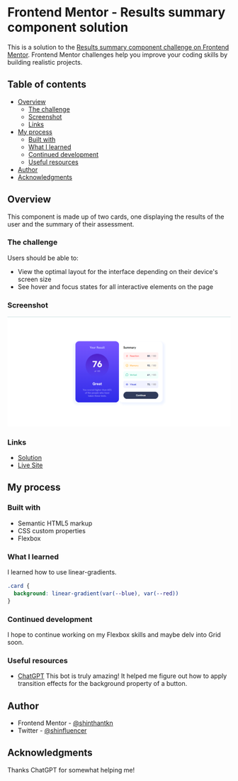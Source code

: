 # Frontend Mentor - Results summary component solution

This is a solution to the [Results summary component challenge on Frontend Mentor](https://www.frontendmentor.io/challenges/results-summary-component-CE_K6s0maV). Frontend Mentor challenges help you improve your coding skills by building realistic projects. 

## Table of contents

- [Overview](#overview)
  - [The challenge](#the-challenge)
  - [Screenshot](#screenshot)
  - [Links](#links)
- [My process](#my-process)
  - [Built with](#built-with)
  - [What I learned](#what-i-learned)
  - [Continued development](#continued-development)
  - [Useful resources](#useful-resources)
- [Author](#author)
- [Acknowledgments](#acknowledgments)

## Overview

This component is made up of two cards, one displaying the results of the user and the summary of their assessment. 

### The challenge

Users should be able to:

- View the optimal layout for the interface depending on their device's screen size
- See hover and focus states for all interactive elements on the page

### Screenshot

![](./assets/images/live-screenshot.png)

### Links

- [Solution](https://www.frontendmentor.io/solutions/results-summary-card-component-using-flexbox-Cz9l-iwXfy)
- [Live Site](https://stk-results-summary.netlify.app)

## My process

### Built with

- Semantic HTML5 markup
- CSS custom properties
- Flexbox

### What I learned

I learned how to use linear-gradients.

```css
.card {
  background: linear-gradient(var(--blue), var(--red))
}
```

### Continued development

I hope to continue working on my Flexbox skills and maybe delv into Grid soon.

### Useful resources

- [ChatGPT](https://chat.openai.com) This bot is truly amazing! It helped me figure out how to apply transition effects for the background property of a button.

## Author

- Frontend Mentor - [@shinthantkn](https://www.frontendmentor.io/profile/shinthantkn)
- Twitter - [@shinfluencer](https://www.twitter.com/shinfluencer)

## Acknowledgments

Thanks ChatGPT for somewhat helping me!
